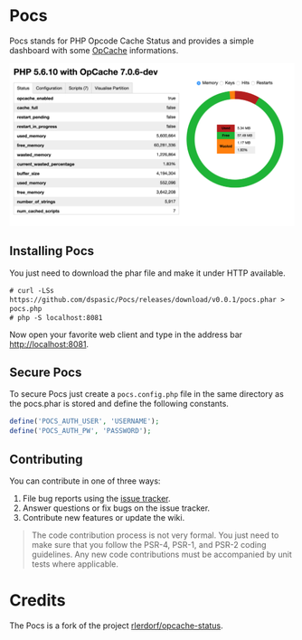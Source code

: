 # Pocs
Pocs stands for PHP Opcode Cache Status and provides a simple dashboard with some [OpCache](http://php.net/manual/en/book.opcache.php)
informations.

[![Pocs Dashboard](https://raw.githubusercontent.com/dspasic/Pocs/master/share/doc/images/pocs-dashboard.png)](https://raw.githubusercontent.com/dspasic/Pocs/master/share/doc/images/pocs-dashboard.png)

## Installing Pocs
You just need to download the phar file and make it under HTTP available.

```
# curl -LSs https://github.com/dspasic/Pocs/releases/download/v0.0.1/pocs.phar > pocs.php
# php -S localhost:8081
```

Now open your favorite web client and type in the address bar [http://localhost:8081](http://localhost:8081).

## Secure Pocs
To secure Pocs just create a `pocs.config.php` file in the same directory as the pocs.phar is stored and define the
following constants. 

```php
define('POCS_AUTH_USER', 'USERNAME');
define('POCS_AUTH_PW', 'PASSWORD');
```

## Contributing

You can contribute in one of three ways:

1. File bug reports using the [issue tracker](https://github.com/dspasic/Pocs/issues).
2. Answer questions or fix bugs on the issue tracker.
3. Contribute new features or update the wiki.

> The code contribution process is not very formal. You just need to make sure that you follow the PSR-4, PSR-1, and PSR-2 coding guidelines. Any new code contributions must be accompanied by unit tests where applicable.

# Credits

The Pocs is a fork of the project [rlerdorf/opcache-status](https://github.com/rlerdorf/opcache-status).
